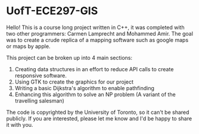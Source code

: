 # UofT-ECE297-GIS

Hello! This is a course long project written in C++, it was completed with two other programmers: Carmen Lamprecht and Mohammed Amir. The goal was to create a crude replica of a mapping software such as google maps or maps by apple.


This project can be broken up into 4 main sections:

1. Creating data structures in an effort to reduce API calls to create responsive software.
2. Using GTK to create the graphics for our project
3. Writing a basic Dijkstra's algorithm to enable pathfinding
4. Enhancing this algorithm to solve an NP problem (A variant of the travelling salesman)

The code is copyrighted by the University of Toronto, so it can't be shared publicly. If you are interested, please let me know and I'd be happy to share it with you.
